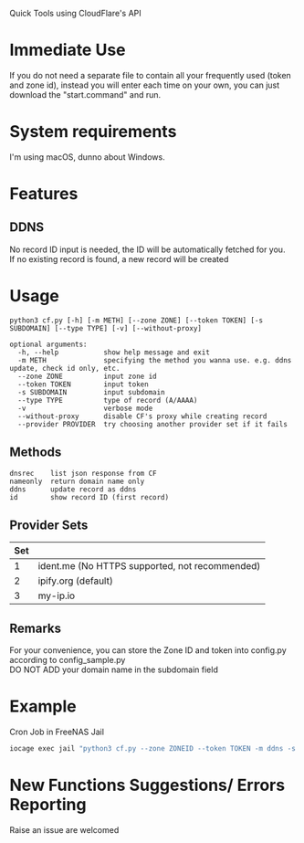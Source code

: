 Quick Tools using CloudFlare's API
# Immediate Use
If you do not need a separate file to contain all your frequently used (token and zone id), instead you will enter each time on your own, you can just download the "start.command" and run.
# System requirements
I'm using macOS, dunno about Windows.
# Features
## DDNS
No record ID input is needed, the ID will be automatically fetched for you.  
If no existing record is found, a new record will be created
# Usage
```
python3 cf.py [-h] [-m METH] [--zone ZONE] [--token TOKEN] [-s SUBDOMAIN] [--type TYPE] [-v] [--without-proxy]

optional arguments:
  -h, --help           show help message and exit
  -m METH              specifying the method you wanna use. e.g. ddns update, check id only, etc.
  --zone ZONE          input zone id
  --token TOKEN        input token
  -s SUBDOMAIN         input subdomain
  --type TYPE          type of record (A/AAAA)
  -v                   verbose mode
  --without-proxy      disable CF's proxy while creating record
  --provider PROVIDER  try choosing another provider set if it fails
```

## Methods
```
dnsrec    list json response from CF  
nameonly  return domain name only
ddns      update record as ddns
id        show record ID (first record)
```

## Provider Sets
| Set |                                                |
| --- | ---------------------------------------------- |
| 1   | ident.me (No HTTPS supported, not recommended) |
| 2   | ipify.org (default)                            |
| 3   | my-ip.io                                       |

## Remarks
For your convenience, you can store the Zone ID and token into config.py according to config_sample.py  
DO NOT ADD your domain name in the subdomain field

# Example
Cron Job in FreeNAS Jail
```bash
iocage exec jail "python3 cf.py --zone ZONEID --token TOKEN -m ddns -s nas --type AAAA"
```

# New Functions Suggestions/ Errors Reporting
Raise an issue are welcomed
